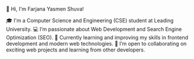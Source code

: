 👋 Hi, I'm Farjana Yasmen Shuva!

🎓 I'm a Computer Science and Engineering (CSE) student at Leading University.
💻 I’m passionate about Web Development and Search Engine Optimization (SEO).
🌱 Currently learning and improving my skills in frontend development and modern web technologies.
🤝 I’m open to collaborating on exciting web projects and learning from other developers.

